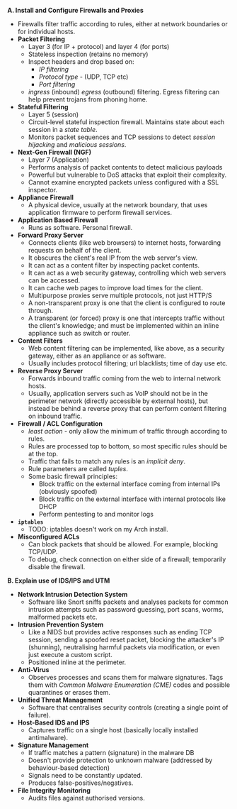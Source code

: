 **A. Install and Configure Firewalls and Proxies**
- Firewalls filter traffic according to rules, either at network boundaries or for individual hosts.
- **Packet Filtering**
	- Layer 3 (for IP + protocol) and layer 4 (for ports)
	- Stateless inspection (retains no memory)
	- Inspect headers and drop based on:
		- *IP filtering*
		- *Protocol type* - (UDP, TCP etc)
		- *Port filtering*
	- *ingress* (inbound) *egress* (outbound) filtering. Egress filtering can help prevent trojans from phoning home. 
- **Stateful Filtering**
	- Layer 5 (session)
	- Circuit-level stateful inspection firewall. Maintains state about each session in a *state table*.
	- Monitors packet sequences and TCP sessions to detect *session hijacking* and *malicious sessions*.
- **Next-Gen Firewall (NGF)**
	- Layer 7 (Application)
	- Performs analysis of packet contents to detect malicious payloads
	- Powerful but vulnerable to DoS attacks that exploit their complexity.
	- Cannot examine encrypted packets unless configured with a SSL inspector.
- **Appliance Firewall**
	- A physical device, usually at the network boundary, that uses application firmware to perform firewall services.
- **Application Based Firewall**
	- Runs as software. Personal firewall. 
- **Forward Proxy Server**
	- Connects clients (like web browsers) to internet hosts, forwarding requests on behalf of the client. 
	- It obscures the client's real IP from the web server's view.
	- It can act as a content filter by inspecting packet contents.
	- It can act as a web security gateway, controlling which web servers can be accessed.
	- It can cache web pages to improve load times for the client.
	- Multipurpose proxies serve multiple protocols, not just HTTP/S 
	- A non-transparent proxy is one that the client is configured to route through.
	- A transparent (or forced) proxy is one that intercepts traffic without the client's knowledge; and must be implemented within an inline appliance such as switch or router.
- **Content Filters**
	- Web content filtering can be implemented, like above, as a security gateway, either as an appliance or as software. 
	- Usually includes protocol filtering; url blacklists; time of day use etc.
- **Reverse Proxy Server**
	- Forwards inbound traffic coming from the web to internal network hosts.
	- Usually, application servers such as VoIP should not be in the perimeter network (directly accessible by external hosts), but instead be behind a reverse proxy that can perform content filtering on inbound traffic. 
- **Firewall / ACL Configuration**
	- *least action* - only allow the minimum of traffic through according to rules.
	- Rules are processed top to bottom, so most specific rules should be at the top.
	- Traffic that fails to match any rules is an *implicit deny*.
	- Rule parameters are called *tuples*.
	- Some basic firewall principles:
		- Block traffic on the external interface coming from internal IPs (obviously spoofed)
		- Block traffic on the external interface with internal protocols like DHCP
		- Perform pentesting to and monitor logs
- **`iptables`**
	- TODO: iptables doesn't work on my Arch install.
- **Misconfigured ACLs**
	- Can block packets that should be allowed. For example, blocking TCP/UDP.
	- To debug, check connection on either side of a firewall; temporarily disable the firewall.

**B. Explain use of IDS/IPS and UTM**
- **Network Intrusion Detection System**
	- Software like Snort sniffs packets and analyses packets for common intrusion attempts such as password guessing, port scans, worms, malformed packets etc.
- **Intrusion Prevention System**
	- Like a NIDS but provides active responses such as ending TCP session, sending a spoofed reset packet, blocking the attacker's IP (shunning), neutralising harmful packets via modification, or even just execute a custom script.
	- Positioned inline at the perimeter. 
- **Anti-Virus**
	- Observes processes and scans them for malware signatures. Tags them with *Common Malware Enumeration (CME)* codes and possible quarantines or erases them.
- **Unified Threat Management**
	- Software that centralises security controls (creating a single point of failure).
- **Host-Based IDS and IPS**
	- Captures traffic on a single host (basically locally installed antimalware).
- **Signature Management**
	- If traffic matches a pattern (signature) in the malware DB
	- Doesn't provide protection to unknown malware (addressed by behaviour-based detection)
	- Signals need to be constantly updated. 
	- Produces false-positives/negatives.
- **File Integrity Monitoring**
	- Audits files against authorised versions.